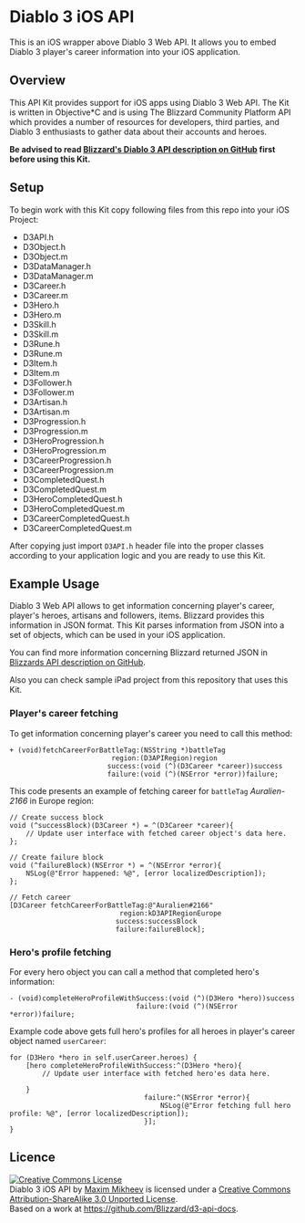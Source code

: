 # Diablo 3 iOS API

This is an iOS wrapper above Diablo 3 Web API. It allows you to embed Diablo 3 player's career information into your iOS application.

## Overview

This API Kit provides support for iOS apps using Diablo 3 Web API. The Kit is written in Objective*C and is using The Blizzard Community Platform API which provides a number of resources for developers, third parties, and Diablo 3 enthusiasts to gather data about their accounts and heroes.

**Be advised to read [Blizzard's Diablo 3 API description on GitHub](https://github.com/Blizzard/d3-api-docs) first before using this Kit.**

## Setup

To begin work with this Kit copy following files from this repo into your iOS Project:

* D3API.h
* D3Object.h
* D3Object.m
* D3DataManager.h
* D3DataManager.m
* D3Career.h
* D3Career.m
* D3Hero.h
* D3Hero.m
* D3Skill.h
* D3Skill.m
* D3Rune.h
* D3Rune.m
* D3Item.h
* D3Item.m
* D3Follower.h
* D3Follower.m
* D3Artisan.h
* D3Artisan.m
* D3Progression.h
* D3Progression.m
* D3HeroProgression.h
* D3HeroProgression.m
* D3CareerProgression.h
* D3CareerProgression.m
* D3CompletedQuest.h
* D3CompletedQuest.m
* D3HeroCompletedQuest.h
* D3HeroCompletedQuest.m
* D3CareerCompletedQuest.h
* D3CareerCompletedQuest.m

After copying just import `D3API.h` header file into the proper classes according to your application logic and you are ready to use this Kit.

## Example Usage

Diablo 3 Web API allows to get information concerning player's career, player's heroes, artisans and followers, items. Blizzard provides this information in JSON format. This Kit parses information from JSON into a set of objects, which can be used in your iOS application.

You can find more information concerning Blizzard returned JSON in [Blizzards API description on GitHub](https://github.com/Blizzard/d3-api-docs).

Also you can check sample iPad project from this repository that uses this Kit.

### Player's career fetching

To get information concerning player's career you need to call this method:

```
+ (void)fetchCareerForBattleTag:(NSString *)battleTag
                         region:(D3APIRegion)region
                        success:(void (^)(D3Career *career))success
                        failure:(void (^)(NSError *error))failure;
```

This code presents an example of fetching career for `battleTag` *Auralien-2166* in Europe region:

```
// Create success block
void (^successBlock)(D3Career *) = ^(D3Career *career){
    // Update user interface with fetched career object's data here.
};

// Create failure block
void (^failureBlock)(NSError *) = ^(NSError *error){
    NSLog(@"Error happened: %@", [error localizedDescription]);
};

// Fetch career
[D3Career fetchCareerForBattleTag:@"Auralien#2166"
                           region:kD3APIRegionEurope
                          success:successBlock
                          failure:failureBlock];
```

### Hero's profile fetching

For every hero object you can call a method that completed hero's information:

```
- (void)completeHeroProfileWithSuccess:(void (^)(D3Hero *hero))success
                               failure:(void (^)(NSError *error))failure;
```

Example code above gets full hero's profiles for all heroes in player's career object named `userCareer`:

```
for (D3Hero *hero in self.userCareer.heroes) {
	[hero completeHeroProfileWithSuccess:^(D3Hero *hero){
		// Update user interface with fetched hero'es data here.
	  
	}
	                             failure:^(NSError *error){
	                             	 NSLog(@"Error fetching full hero profile: %@", [error localizedDescription]);
	                             }];
}
```

## Licence

<a rel="license" href="http://creativecommons.org/licenses/by-sa/3.0/"><img alt="Creative Commons License" style="border-width:0" src="http://i.creativecommons.org/l/by-sa/3.0/88x31.png" /></a><br /><span xmlns:dct="http://purl.org/dc/terms/" property="dct:title">Diablo 3 iOS API</span> by <a xmlns:cc="http://creativecommons.org/ns#" href="https://github.com/Auralien/D3-api-ios" property="cc:attributionName" rel="cc:attributionURL">Maxim Mikheev</a> is licensed under a <a rel="license" href="http://creativecommons.org/licenses/by-sa/3.0/">Creative Commons Attribution-ShareAlike 3.0 Unported License</a>.<br />Based on a work at <a xmlns:dct="http://purl.org/dc/terms/" href="https://github.com/Blizzard/d3-api-docs" rel="dct:source">https://github.com/Blizzard/d3-api-docs</a>.